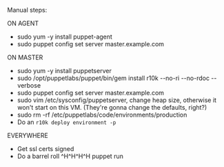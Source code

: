 Manual steps:

ON AGENT

- sudo yum -y install puppet-agent
- sudo puppet config set server master.example.com

ON MASTER

- sudo yum -y install puppetserver
- sudo /opt/puppetlabs/puppet/bin/gem install r10k --no-ri --no-rdoc --verbose
- sudo puppet config set server master.example.com
- sudo vim /etc/sysconfig/puppetserver, change heap size, otherwise it won't start on this VM. (They're gonna change the defaults, right?)
- sudo rm -rf /etc/puppetlabs/code/environments/production
- Do an `r10k deploy environment -p`

EVERYWHERE

- Get ssl certs signed
- Do a barrel roll ^H^H^H^H puppet run
